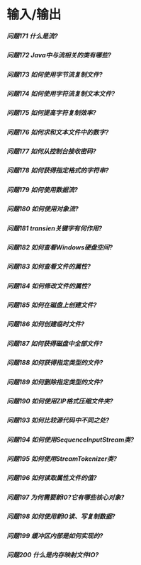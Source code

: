 输入/输出
========
##### 问题171 什么是流?
##### 问题172 Java中与流相关的类有哪些?
##### 问题173 如何使用字节流复制文件?
##### 问题174 如何使用字符流复制文本文件?
##### 问题175 如何提高字符复制效率?
##### 问题176 如何求和文本文件中的数字? 
##### 问题177 如何从控制台接收密码?
##### 问题178 如何获得指定格式的字符串?
##### 问题179 如何使用数据流?
##### 问题180 如何使用对象流?
##### 问题181 transien关键字有何作用?
##### 问题182 如何查看Windows硬盘空间? 
##### 问题183 如何查看文件的属性?
##### 问题184 如何修改文件的属性?
##### 问题185 如何在磁盘上创建文件?
##### 问题186 如何创建临时文件?
##### 问题187 如何获得磁盘中全部文件?
##### 问题188 如何获得指定类型的文件?
##### 问题189 如何删除指定类型的文件?
##### 问题190 如何使用ZIP格式压缩文件夹?
##### 问题193 如何比较源代码中不同之处? 
##### 问题194 如何使用SequenceInputStream类?
##### 问题195 如何使用StreamTokenizer类?
##### 问题196 如何读取属性文件的值?
##### 问题197 为何需要新I0?它有哪些核心对象?
##### 问题198 如何使用新I0读、写复制数据?
##### 问题199 缓冲区内部是如何实现的?
##### 问题200 什么是内存映射文件IO?












